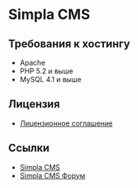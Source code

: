 # Simpla CMS

## Требования к хостингу
- Apache
- PHP 5.2 и выше
- MySQL 4.1 и выше

## Лицензия
- [Лицензионное соглашение](https://github.com/SimplaCMS-PRO/Simpla/blob/master/LICENSE)

## Ссылки
- [Simpla CMS](http://simplacms.ru/)
- [Simpla CMS Форум](http://forum.simplacms.ru/)
